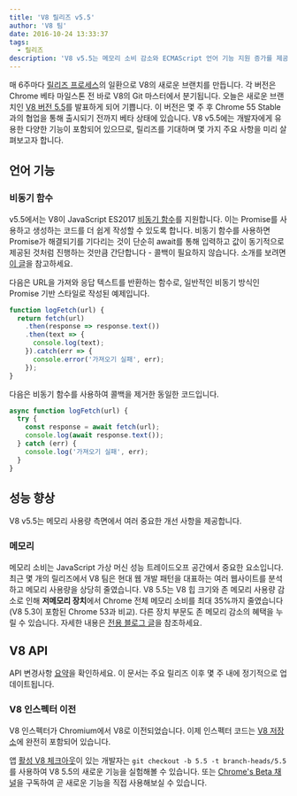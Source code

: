 ```yaml
---
title: 'V8 릴리즈 v5.5'
author: 'V8 팀'
date: 2016-10-24 13:33:37
tags:
  - 릴리즈
description: 'V8 v5.5는 메모리 소비 감소와 ECMAScript 언어 기능 지원 증가를 제공합니다.'
---
```

매 6주마다 [릴리즈 프로세스](/docs/release-process)의 일환으로 V8의 새로운 브랜치를 만듭니다. 각 버전은 Chrome 베타 마일스톤 전 바로 V8의 Git 마스터에서 분기됩니다. 오늘은 새로운 브랜치인 [V8 버전 5.5](https://chromium.googlesource.com/v8/v8.git/+log/branch-heads/5.5)를 발표하게 되어 기쁩니다. 이 버전은 몇 주 후 Chrome 55 Stable과의 협업을 통해 출시되기 전까지 베타 상태에 있습니다. V8 v5.5에는 개발자에게 유용한 다양한 기능이 포함되어 있으므로, 릴리즈를 기대하며 몇 가지 주요 사항을 미리 살펴보고자 합니다.

<!--truncate-->
## 언어 기능

### 비동기 함수

v5.5에서는 V8이 JavaScript ES2017 [비동기 함수](https://developers.google.com/web/fundamentals/getting-started/primers/async-functions)를 지원합니다. 이는 Promise를 사용하고 생성하는 코드를 더 쉽게 작성할 수 있도록 합니다. 비동기 함수를 사용하면 Promise가 해결되기를 기다리는 것이 단순히 await를 통해 입력하고 값이 동기적으로 제공된 것처럼 진행하는 것만큼 간단합니다 - 콜백이 필요하지 않습니다. 소개를 보려면 [이 글](https://developers.google.com/web/fundamentals/getting-started/primers/async-functions)을 참고하세요.

다음은 URL을 가져와 응답 텍스트를 반환하는 함수로, 일반적인 비동기 방식인 Promise 기반 스타일로 작성된 예제입니다.

```js
function logFetch(url) {
  return fetch(url)
    .then(response => response.text())
    .then(text => {
      console.log(text);
    }).catch(err => {
      console.error('가져오기 실패', err);
    });
}
```

다음은 비동기 함수를 사용하여 콜백을 제거한 동일한 코드입니다.

```js
async function logFetch(url) {
  try {
    const response = await fetch(url);
    console.log(await response.text());
  } catch (err) {
    console.log('가져오기 실패', err);
  }
}
```

## 성능 향상

V8 v5.5는 메모리 사용량 측면에서 여러 중요한 개선 사항을 제공합니다.

### 메모리

메모리 소비는 JavaScript 가상 머신 성능 트레이드오프 공간에서 중요한 요소입니다. 최근 몇 개의 릴리즈에서 V8 팀은 현대 웹 개발 패턴을 대표하는 여러 웹사이트를 분석하고 메모리 사용량을 상당히 줄였습니다. V8 5.5는 V8 힙 크기와 존 메모리 사용량 감소로 인해 **저메모리 장치**에서 Chrome 전체 메모리 소비를 최대 35%까지 줄였습니다(V8 5.3이 포함된 Chrome 53과 비교). 다른 장치 부문도 존 메모리 감소의 혜택을 누릴 수 있습니다. 자세한 내용은 [전용 블로그 글](/blog/optimizing-v8-memory)을 참조하세요.

## V8 API

API 변경사항 [요약](https://docs.google.com/document/d/1g8JFi8T_oAE_7uAri7Njtig7fKaPDfotU6huOa1alds/edit)을 확인하세요. 이 문서는 주요 릴리즈 이후 몇 주 내에 정기적으로 업데이트됩니다.

### V8 인스펙터 이전

V8 인스펙터가 Chromium에서 V8로 이전되었습니다. 이제 인스펙터 코드는 [V8 저장소](https://chromium.googlesource.com/v8/v8/+/master/src/inspector/)에 완전히 포함되어 있습니다.

앱 [활성 V8 체크아웃](/docs/source-code#using-git)이 있는 개발자는 `git checkout -b 5.5 -t branch-heads/5.5`를 사용하여 V8 5.5의 새로운 기능을 실험해볼 수 있습니다. 또는 [Chrome's Beta 채널](https://www.google.com/chrome/browser/beta.html)을 구독하여 곧 새로운 기능을 직접 사용해보실 수 있습니다.

